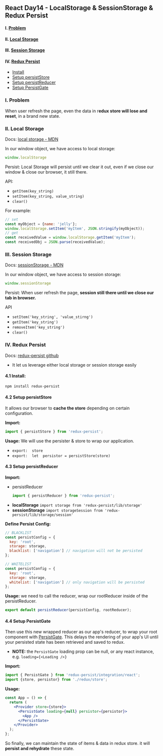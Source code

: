 ## React Day14 - LocalStorage & SessionStorage & Redux Persist

#### I. [Problem](#question-1)
  
#### II. [Local Storage](#question-2)

#### III. [Session Storage](#question-3)

#### IV. [Redux Persist](#question-4)
- [ Install](#q4-1)
- [ Setup  persistStore](#q4-2)
- [ Setup persistReducer](#q4-3)
- [Setup PersistGate](#q4-4)

<div  id="question-1"  />

### I. Problem
When user refresh the page, even the data in r**edux store will lose and reset**, in a brand new state.

<div  id="question-2"  />

### II. Local Storage

Docs: [local storage - MDN](https://developer.mozilla.org/en-US/docs/Web/API/Window/localStorage)

In our window object, we have access to local storage:
```js
window.localStorage
```

Persist:
Local Storage will persist until we clear it out, even if we close our window & close our browser, it still there.

API:
- `getItem(key_string)`
- `setItem(key_string, value_string)`
- `clear()`

For example:
```js
// set
const myObject = {name: 'jelly'};
window.localStorage.setItem('myItem', JSON.stringify(myObject));
// get
const receivedValue = window.localStorage.getItem('myItem');
const receivedObj = JSON.parse(receivedValue);
```

<div  id="question-3"  />

### III. Session Storage

Docs: [sessionStorage - MDN](https://developer.mozilla.org/en-US/docs/Web/API/Window/sessionStorage)

In our window object, we have access to session storage:
```js
window.sessionStorage
```

Persist:
When user refresh the page, **session still there until we close our tab in browser.**

API
- `setItem('key_string', 'value_stirng')`
- `getItem('key_string')`
- `removeItem('key_string')`
- `clear()`

  
<div  id="question-4"  />
 
### IV. Redux Persist

Docs: [redux-persist github](https://github.com/rt2zz/redux-persist#readme)
- It let us leverage either local storage or session storage easily

<div  id="q4-1"  />

#### 4.1 Install:
```bash
npm install redux-persist
```

<div  id="q4-2"  />

#### 4.2 Setup  persistStore
It allows our browser to **cache the store** depending on certain configuration.

**Import:**
```js
import { persistStore } from 'redux-persist';
```

**Usage:**
We will use the persister & store to wrap our application.
-  `export:  store`
-  `export:  let  persistor = persistStore(store)`

<div  id="q4-3"  />

#### 4.3 Setup persistReducer

**Import:**
- persistReducer
	```js
	import { persistReducer } from 'redux-persist';
	```
-   **localStorage**  `import storage from 'redux-persist/lib/storage'`
-   **sessionStorage**  `import storageSession from 'redux-persist/lib/storage/session'`

**Define Persist Config:**
```js
// BLACKLIST
const persistConfig = {
  key: 'root',
  storage: storage,
  blacklist: ['navigation'] // navigation will not be persisted
};

// WHITELIST
const persistConfig = {
  key: 'root',
  storage: storage,
  whitelist: ['navigation'] // only navigation will be persisted
};
```

**Usage:** 
we need to call the reducer, wrap our rootReducer inside of the persistReducer. 
```js
export default persistReducer(persistConfig, rootReducer);
```

<div  id="q4-4"  />

#### 4.4 Setup PersistGate

Then use this new wrapped reducer as our app's reducer, to wrap your root component with [PersistGate](https://github.com/rt2zz/redux-persist/blob/master/docs/PersistGate.md). This delays the rendering of your app's UI until your persisted state has been retrieved and saved to redux. 
- **NOTE:** the `PersistGate` loading prop can be null, or any react instance, e.g. `loading={<Loading />}`

**Import:**
```js
import { PersistGate } from 'redux-persist/integration/react';
import {store, persistor} from './redux/store';
```

**Usage:**
```jsx
const App = () => {
  return (
    <Provider store={store}>
      <PersistGate loading={null} persistor={persistor}>
        <App />
      </PersistGate>
    </Provider>
  );
};
```

So finally, we can maintain the state of items & data in redux store. it will **persist and rehydrate** these state.



